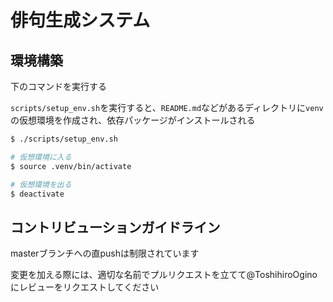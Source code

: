 # 俳句生成システム

## 環境構築

下のコマンドを実行する

`scripts/setup_env.sh`を実行すると、`README.md`などがあるディレクトリに`venv`の仮想環境を作成され、依存パッケージがインストールされる

```sh
$ ./scripts/setup_env.sh

# 仮想環境に入る
$ source .venv/bin/activate

# 仮想環境を出る
$ deactivate
```

## コントリビューションガイドライン

masterブランチへの直pushは制限されています

変更を加える際には、適切な名前でプルリクエストを立てて@ToshihiroOginoにレビューをリクエストしてください
